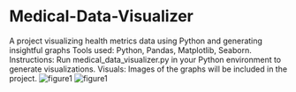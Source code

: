 # Medical-Data-Visualizer
A project visualizing health metrics data using Python and generating insightful graphs
Tools used: Python, Pandas, Matplotlib, Seaborn.
Instructions: Run medical_data_visualizer.py in your Python environment to generate visualizations.
Visuals: Images of the graphs will be included in the project.
![figure1](images/your_image.png)
![figure1](images/your_image.png)

